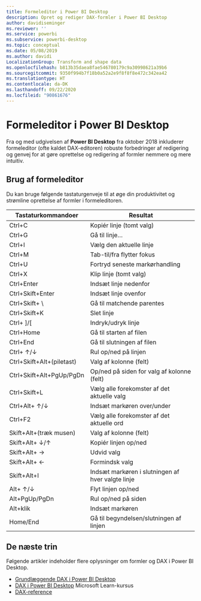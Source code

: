 ```yaml
---
title: Formeleditor i Power BI Desktop
description: Opret og rediger DAX-formler i Power BI Desktop
author: davidiseminger
ms.reviewer: ''
ms.service: powerbi
ms.subservice: powerbi-desktop
ms.topic: conceptual
ms.date: 05/08/2019
ms.author: davidi
LocalizationGroup: Transform and shape data
ms.openlocfilehash: b813b35daea8fae546780179c9a30998621a39b6
ms.sourcegitcommit: 9350f994b7f18b0a52a2e9f8f8f8e472c342ea42
ms.translationtype: HT
ms.contentlocale: da-DK
ms.lasthandoff: 09/22/2020
ms.locfileid: "90861676"
---
```

# <a name="formula-editor-in-power-bi-desktop"></a>Formeleditor i Power BI Desktop

Fra og med udgivelsen af **Power BI Desktop** fra oktober 2018 inkluderer formeleditor (ofte kaldet DAX-editoren) robuste forbedringer af redigering og genvej for at gøre oprettelse og redigering af formler nemmere og mere intuitiv. 

## <a name="using-the-formula-editor"></a>Brug af formeleditor

Du kan bruge følgende tastaturgenveje til at øge din produktivitet og strømline oprettelse af formler i formeleditoren.


|Tastaturkommandoer  |Resultat  |
|---------|---------|
|Ctrl+C  | Kopiér linje (tomt valg) |
|Ctrl+G  |Gå til linje… |
|Ctrl+I  |Vælg den aktuelle linje  |
|Ctrl+M  |Tab-til/fra flytter fokus |
|Ctrl+U  |Fortryd seneste markørhandling  |
|Ctrl+X   | Klip linje (tomt valg) |
|Ctrl+Enter  |Indsæt linje nedenfor  |
|Ctrl+Skift+Enter  |Indsæt linje ovenfor  |
|Ctrl+Skift+ \  |Gå til matchende parentes  |
|Ctrl+Skift+K  |Slet linje  |
|Ctrl+ ]/[  |Indryk/udryk linje  |
|Ctrl+Home  |Gå til starten af filen  |
|Ctrl+End  |Gå til slutningen af filen  |
|Ctrl+ ↑/↓   |Rul op/ned på linjen  |
|Ctrl+Skift+Alt+(piletast)  |Valg af kolonne (felt)  |
|Ctrl+Skift+Alt+PgUp/PgDn  |Op/ned på siden for valg af kolonne (felt) |
|Ctrl+Skift+L  |Vælg alle forekomster af det aktuelle valg |
|Ctrl+Alt+ ↑/↓  |Indsæt markøren over/under  |
|Ctrl+F2  |Vælg alle forekomster af det aktuelle ord | 
|Skift+Alt+(træk musen) |Valg af kolonne (felt)  |
|Skift+Alt+ ↓/↑  |Kopiér linjen op/ned  |
|Skift+Alt+ →  |Udvid valg  |
|Skift+Alt+ ←  |Formindsk valg |
|Skift+Alt+I  |Indsæt markøren i slutningen af hver valgte linje |
|Alt+ ↑/↓  | Flyt linjen op/ned |
|Alt+PgUp/PgDn  |Rul op/ned på siden  |
|Alt+klik  |Indsæt markøren  |
|Home/End  |Gå til begyndelsen/slutningen af linjen  |

## <a name="next-steps"></a>De næste trin

Følgende artikler indeholder flere oplysninger om formler og DAX i Power BI Desktop.

* [Grundlæggende DAX i Power BI Desktop](desktop-quickstart-learn-dax-basics.md)
* [DAX i Power BI Desktop](/learn/paths/dax-power-bi/) Microsoft Learn-kursus
* [DAX-reference](/dax/)